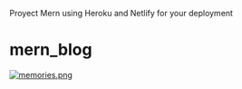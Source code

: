 Proyect Mern using Heroku and Netlify for your deployment

# mern_blog

[![memories.png](https://i.postimg.cc/ZYH5Xn5d/memories.png)](https://postimg.cc/9z427WTm)
